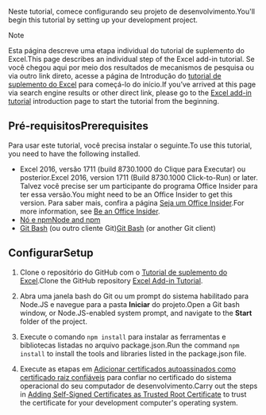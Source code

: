 <span data-ttu-id="8d1dc-101">Neste tutorial, comece configurando seu projeto de desenvolvimento.</span><span class="sxs-lookup"><span data-stu-id="8d1dc-101">You'll begin this tutorial by setting up your development project.</span></span> 

> [!NOTE]
> <span data-ttu-id="8d1dc-102">Esta página descreve uma etapa individual do tutorial de suplemento do Excel.</span><span class="sxs-lookup"><span data-stu-id="8d1dc-102">This page describes an individual step of the Excel add-in tutorial.</span></span> <span data-ttu-id="8d1dc-103">Se você chegou aqui por meio dos resultados de mecanismos de pesquisa ou via outro link direto, acesse a página de Introdução do [tutorial de suplemento do Excel](../tutorials/excel-tutorial.yml) para começá-lo do início.</span><span class="sxs-lookup"><span data-stu-id="8d1dc-103">If you’ve arrived at this page via search engine results or other direct link, please go to the [Excel add-in tutorial](../tutorials/excel-tutorial.yml) introduction page to start the tutorial from the beginning.</span></span>

## <a name="prerequisites"></a><span data-ttu-id="8d1dc-104">Pré-requisitos</span><span class="sxs-lookup"><span data-stu-id="8d1dc-104">Prerequisites</span></span>

<span data-ttu-id="8d1dc-105">Para usar este tutorial, você precisa instalar o seguinte.</span><span class="sxs-lookup"><span data-stu-id="8d1dc-105">To use this tutorial, you need to have the following installed.</span></span> 

- <span data-ttu-id="8d1dc-106">Excel 2016, versão 1711 (build 8730.1000 do Clique para Executar) ou posterior.</span><span class="sxs-lookup"><span data-stu-id="8d1dc-106">Excel 2016, version 1711 (Build 8730.1000 Click-to-Run) or later.</span></span> <span data-ttu-id="8d1dc-107">Talvez você precise ser um participante do programa Office Insider para ter essa versão.</span><span class="sxs-lookup"><span data-stu-id="8d1dc-107">You might need to be an Office Insider to get this version.</span></span> <span data-ttu-id="8d1dc-108">Para saber mais, confira a página [Seja um Office Insider](https://products.office.com/office-insider?tab=tab-1).</span><span class="sxs-lookup"><span data-stu-id="8d1dc-108">For more information, see [Be an Office Insider](https://products.office.com/office-insider?tab=tab-1).</span></span>
- [<span data-ttu-id="8d1dc-109">Nó e npm</span><span class="sxs-lookup"><span data-stu-id="8d1dc-109">Node and npm</span></span>](https://nodejs.org/en/) 
- <span data-ttu-id="8d1dc-110">[Git Bash](https://git-scm.com/downloads) (ou outro cliente Git)</span><span class="sxs-lookup"><span data-stu-id="8d1dc-110">[Git Bash](https://git-scm.com/downloads) (or another Git client)</span></span>

## <a name="setup"></a><span data-ttu-id="8d1dc-111">Configurar</span><span class="sxs-lookup"><span data-stu-id="8d1dc-111">Setup</span></span>

1. <span data-ttu-id="8d1dc-112">Clone o repositório do GitHub com o [Tutorial de suplemento do Excel](https://github.com/OfficeDev/Excel-Add-in-Tutorial).</span><span class="sxs-lookup"><span data-stu-id="8d1dc-112">Clone the GitHub repository [Excel Add-in Tutorial](https://github.com/OfficeDev/Excel-Add-in-Tutorial).</span></span>

2. <span data-ttu-id="8d1dc-113">Abra uma janela bash do Git ou um prompt do sistema habilitado para Node.JS e navegue para a pasta **Iniciar** do projeto.</span><span class="sxs-lookup"><span data-stu-id="8d1dc-113">Open a Git bash window, or Node.JS-enabled system prompt, and navigate to the **Start** folder of the project.</span></span>

3. <span data-ttu-id="8d1dc-114">Execute o comando `npm install` para instalar as ferramentas e bibliotecas listadas no arquivo package.json.</span><span class="sxs-lookup"><span data-stu-id="8d1dc-114">Run the command `npm install` to install the tools and libraries listed in the package.json file.</span></span> 

4. <span data-ttu-id="8d1dc-115">Execute as etapas em [Adicionar certificados autoassinados como certificado raiz confiáveis](https://github.com/OfficeDev/generator-office/blob/master/src/docs/ssl.md) para confiar no certificado do sistema operacional do seu computador de desenvolvimento.</span><span class="sxs-lookup"><span data-stu-id="8d1dc-115">Carry out the steps in [Adding Self-Signed Certificates as Trusted Root Certificate](https://github.com/OfficeDev/generator-office/blob/master/src/docs/ssl.md) to trust the certificate for your development computer's operating system.</span></span>

